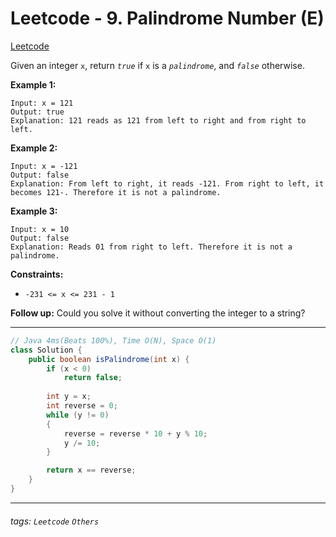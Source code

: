 # Leetcode - 9. Palindrome Number (E)

[Leetcode](https://leetcode.com/problems/palindrome-number/)

Given an integer `x`, return _`true`_ if `x` is a _`palindrome`_, and _`false`_ otherwise.

**Example 1:**
```
Input: x = 121
Output: true
Explanation: 121 reads as 121 from left to right and from right to left.
```
**Example 2:**
```
Input: x = -121
Output: false
Explanation: From left to right, it reads -121. From right to left, it becomes 121-. Therefore it is not a palindrome.
```
**Example 3:**
```
Input: x = 10
Output: false
Explanation: Reads 01 from right to left. Therefore it is not a palindrome.
```
**Constraints:**

-   `-231 <= x <= 231 - 1`

**Follow up:** Could you solve it without converting the integer to a string?

---
```java
// Java 4ms(Beats 100%), Time O(N), Space O(1)
class Solution {
    public boolean isPalindrome(int x) {
        if (x < 0)
            return false;
        
        int y = x;
        int reverse = 0;
        while (y != 0)
        {
            reverse = reverse * 10 + y % 10;
            y /= 10;
        }

        return x == reverse;
    }
}
```

---

###### tags: `Leetcode` `Others`
